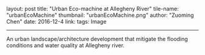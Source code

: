 layout: post
title:  "Urban Eco-machine at Allegheny River"
tile-name: "urbanEcoMachine"
thumbnail: "urbanEcoMachine.png"
author: "Zuoming Chen"
date:   2016-12-4
link:
tags: Image

 ---

An urban landscape/architecture development that mitigate the flooding conditions and water quality at Allegheny river.
